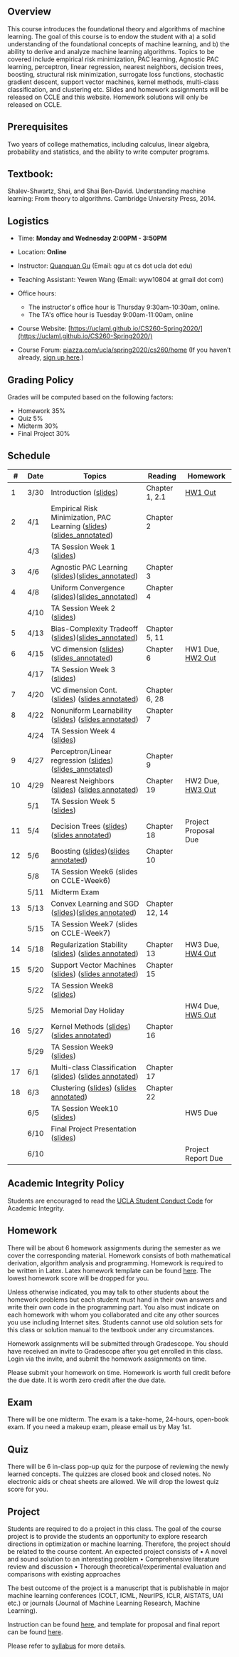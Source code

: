 
## Overview
This course introduces the foundational theory and algorithms of machine learning. The goal of this course is to endow the student with a) a solid understanding of the foundational concepts of machine learning, and b) the ability to derive and analyze machine learning algorithms. Topics to be covered include empirical risk minimization, PAC learning, Agnostic PAC learning, perceptron, linear regression, nearest neighbors, decision trees, boosting, structural risk minimization, surrogate loss functions, stochastic gradient descent, support vector machines, kernel methods, multi-class classification, and clustering etc. Slides and homework assignments will be released on CCLE and this website. Homework solutions will only be released on CCLE.

## Prerequisites
Two years of college mathematics, including calculus, linear algebra, probability and statistics, and the ability to write computer programs.

## Textbook:
Shalev-Shwartz, Shai, and Shai Ben-David. Understanding machine learning: From theory to algorithms. Cambridge University Press, 2014.

## Logistics
<!--University of California, Los Angeles  -->
- Time: **Monday and Wednesday 2:00PM - 3:50PM**
- Location: **Online**  
- Instructor: [Quanquan Gu](http://web.cs.ucla.edu/~qgu/) (Email: qgu at cs dot ucla dot edu)   
- Teaching Assistant: Yewen Wang (Email: wyw10804 at gmail dot com)
   
- Office hours: 
    - The instructor's office hour is Thursday 9:30am-10:30am, online. 
    - The TA's office hour is Tuesday 9:00am-11:00am, online
  
- Course Website: [https://uclaml.github.io/CS260-Spring2020/](https://uclaml.github.io/CS260-Spring2020/)
- Course Forum: [piazza.com/ucla/spring2020/cs260/home](piazza.com/ucla/spring2020/cs260/home)
(If you haven’t already, [sign up here](piazza.com/ucla/spring2020/cs260).)

## Grading Policy
 
Grades will be computed based on the following factors:
- Homework 35%
- Quiz 5%
- Midterm 30%
- Final Project 30%

## Schedule


| # | Date | Topics | Reading | Homework |
| - | ---- | ------ | ------- | -------- |
| 1 | 3/30 | Introduction ([slides](https://www.dropbox.com/s/rnbu9c51bfne48o/Lecture1.pdf?dl=0)) | Chapter 1, 2.1 | [HW1 Out](https://www.dropbox.com/s/fc0ek06bqvnndnk/HW1.pdf?dl=0) |
| 2 | 4/1 | Empirical Risk Minimization, PAC Learning ([slides](https://www.dropbox.com/s/qqz83tl4oovf2sx/Lecture2.pdf?dl=0))([slides_annotated](https://www.dropbox.com/s/5luo12khex046pg/Lecture2_annotated.pdf?dl=0)) | Chapter 2 | |
||4/3| TA Session Week 1 ([slides](https://www.dropbox.com/s/q3yrzly1a6b7o5r/Week1.pdf?dl=0))|||
| 3 | 4/6 | Agnostic PAC Learning ([slides](https://www.dropbox.com/s/2hp40z7fpu9e79t/Lecture3.pdf?dl=0))([slides_annotated](https://www.dropbox.com/s/h61d32bdtkz5wem/Lecture3_annotated.pdf?dl=0))| Chapter 3 | |
| 4 | 4/8 | Uniform Convergence ([slides](https://www.dropbox.com/s/tl3xxu117lmke5g/Lecture4.pdf?dl=0))([slides_annotated](https://www.dropbox.com/s/ryz8busg0iulnxa/Lecture4_annotated.pdf?dl=0)) | Chapter 4 | |
|| 4/10 | TA Session Week 2 ([slides](https://www.dropbox.com/s/ah0c0gi9t3avtqa/Week2.pdf?dl=0))|||
| 5 | 4/13 | Bias-Complexity Tradeoff ([slides](https://www.dropbox.com/s/ptngys3fue0ic2k/Lecture5.pdf?dl=0))([slides_annotated](https://www.dropbox.com/s/hraoue74uqwsbme/Lecture5_annotated.pdf?dl=0)) | Chapter 5, 11 | |
| 6 | 4/15 | VC dimension ([slides](https://www.dropbox.com/s/qho2fjrvivkkniv/Lecture6.pdf?dl=0)) ([slides_annotated](https://www.dropbox.com/s/ptmevztdjuzyezm/Lecture6a_annotated.pdf?dl=0))  | Chapter 6 | HW1 Due, [HW2 Out](https://www.dropbox.com/s/w72l7xz131ke9t1/HW2.pdf?dl=0) |
||4/17| TA Session Week 3 ([slides](https://www.dropbox.com/s/gmns3kg1dmii3j3/Week3.pdf?dl=0))|||
| 7 | 4/20 | VC dimension Cont. ([slides](https://www.dropbox.com/s/qho2fjrvivkkniv/Lecture6.pdf?dl=0)) ([slides annotated](https://www.dropbox.com/s/xc5unsqes2wk4lz/Lecture6b_annotated.pdf?dl=0))| Chapter 6, 28 | |
| 8 | 4/22 | Nonuniform Learnability ([slides](https://www.dropbox.com/s/r16kjfli9i9lguu/Lecture7.pdf?dl=0)) ([slides annotated](https://www.dropbox.com/s/6eay3q56xx7mqw5/Lecture7_annotated.pdf?dl=0)) | Chapter 7 | |
||4/24| TA Session Week 4 ([slides](https://www.dropbox.com/s/3mk1b1p3h38ishh/Week4.pdf?dl=0))|||
| 9 | 4/27 | Perceptron/Linear regression ([slides](https://www.dropbox.com/s/na1gea5xtz83k70/Lecture8.pdf?dl=0))([slides_annotated](https://www.dropbox.com/s/lyt1z9htjda38uy/Lecture8_annotated.pdf?dl=0)) | Chapter 9 | |
| 10 | 4/29 | Nearest Neighbors ([slides](https://www.dropbox.com/s/a3sz9r267h99xx7/Lecture9.pdf?dl=0)) ([slides annotated](https://www.dropbox.com/s/amps5b3cual390n/Lecture9_annotated.pdf?dl=0)) | Chapter 19 | HW2 Due, [HW3 Out](https://www.dropbox.com/s/rs1rtw7tf7lxwlk/homework3.zip?dl=0) |
|| 5/1 | TA Session Week 5 ([slides](https://www.dropbox.com/s/5c45v8m1ceqx9gh/Week5.pdf?dl=0))|||
| 11 | 5/4 | Decision Trees ([slides](https://www.dropbox.com/s/rlfcyuxsdj1qx74/Lecture10.pdf?dl=0)) ([slides annotated](https://www.dropbox.com/s/se1g3lo18se1392/Lecture10_annotated.pdf?dl=0))| Chapter 18 | Project Proposal Due |
| 12 | 5/6 | Boosting ([slides](https://www.dropbox.com/s/04waxzju22snvm9/Lecture11.pdf?dl=0))([slides annotated](https://www.dropbox.com/s/apnzqczrkjpuskt/Lecture11_annotated.pdf?dl=0)) | Chapter 10 | |
||5/8| TA Session Week6 (slides on CCLE-Week6)|||
| | 5/11 | Midterm Exam | | |
| 13 | 5/13 | Convex Learning and SGD ([slides](https://www.dropbox.com/s/rbvq691ds5xvv4t/Lecture12.pdf?dl=0))([slides annotated](https://www.dropbox.com/s/hn5bih2mynzfwki/Lecture12_annotated.pdf?dl=0)) | Chapter 12, 14 |  |
||5/15| TA Session Week7 (slides on CCLE-Week7)|||
| 14 | 5/18 | Regularization Stability ([slides](https://www.dropbox.com/s/jiandf0d1fts4du/Lecture13.pdf?dl=0)) ([slides annotated](https://www.dropbox.com/s/czsqyq2dgwy3oo4/Lecture13_annotated.pdf?dl=0)) | Chapter 13 | HW3 Due, [HW4 Out](https://www.dropbox.com/s/fr7r20jfx2x3g2k/homework4.zip?dl=0) |
| 15 | 5/20 | Support Vector Machines ([slides](https://www.dropbox.com/s/syoeilzvdghw7jx/Lecture14.pdf?dl=0)) ([slides annotated](https://www.dropbox.com/s/5n2xnvhagkq1fdw/Lecture14_annotated.pdf?dl=0))| Chapter 15 | |
||5/22 | TA Session Week8 ([slides](https://www.dropbox.com/s/hp2x3ahron9c4ls/Week8.pdf?dl=0))|||
| | 5/25 | Memorial Day Holiday | | HW4 Due, [HW5 Out](https://www.dropbox.com/s/8kv12pz2eejy78h/homework5.zip?dl=0) |
| 16 | 5/27 | Kernel Methods ([slides](https://www.dropbox.com/s/wk08zpn7ya187gx/Lecture15.pdf?dl=0)) ([slides annotated](https://www.dropbox.com/s/f1n3qu3k9wm03ty/Lecture15_annotated.pdf?dl=0))| Chapter 16 | |
||5/29| TA Session Week9 ([slides](https://www.dropbox.com/s/t2nbniblsm0dz5i/Week9.pdf?dl=0))|||
| 17 | 6/1 | Multi-class Classification ([slides](https://www.dropbox.com/s/iwwiefnwggptgo3/Lecture16.pdf?dl=0)) ([slides annotated](https://www.dropbox.com/s/o2lcmvasw64wcbu/Lecture16_annotated.pdf?dl=0))| Chapter 17 | |
| 18 | 6/3 | Clustering ([slides](https://www.dropbox.com/s/pbtywmm9uge1h9e/Lecture17.pdf?dl=0)) ([slides annotated](https://www.dropbox.com/s/rc133xdmyu89j3s/Lecture17_annotated.pdf?dl=0)) | Chapter 22 |  |
||6/5| TA Session Week10 ([slides](https://www.dropbox.com/s/5dpysyftmc15hob/Week10.pdf?dl=0)) | | HW5 Due |
| | 6/10 | Final Project Presentation ([slides](https://www.dropbox.com/sh/cqf8d2t4dcgd76v/AABfCwA-U57PSdKQf999r86ua?dl=0)) | |  |
| | 6/10 | | | Project Report Due |

## Academic Integrity Policy
Students are encouraged to read the [UCLA Student Conduct Code](https://www.deanofstudents.ucla.edu/Individual-Student-Code) for Academic Integrity. 

## Homework
There will be about 6 homework assignments during the semester as we cover the corresponding material. Homework consists of both mathematical derivation, algorithm analysis and programming. Homework is required to be written in Latex. Latex homework template can be found [here](https://www.dropbox.com/s/7h6aek1rd4aw9cv/CS260-hw-template.zip?dl=0). The lowest homework score will be dropped for you.

Unless otherwise indicated, you may talk to other students about the homework problems but each student must hand in their own answers and write their own code in the programming part. You also must indicate on each homework with whom you collaborated and cite any other sources you use including Internet sites. Students cannot use old solution sets for this class or solution manual to the textbook under any circumstances.

Homework assignments will be submitted through Gradescope. You should have received an invite to Gradescope after you get enrolled in this class. Login via the invite, and submit the homework assignments on time. 

Please submit your homework on time. Homework is worth full credit before the due date. It is worth zero credit after the due date.

## Exam
There will be one midterm. The exam is a take-home, 24-hours, open-book exam. If you need a makeup exam, please email us by May 1st.

## Quiz
There will be 6 in-class pop-up quiz for the purpose of reviewing the newly learned concepts. The quizzes are closed book and closed notes. No electronic aids or cheat sheets are allowed. We will drop the lowest quiz score for you.

## Project
Students are required to do a project in this class. The goal of the course project is to provide the students an opportunity to explore research directions in optimization or machine learning. Therefore, the project should be related to the course content. An expected project consists of
• A novel and sound solution to an interesting problem
• Comprehensive literature review and discussion
• Thorough theoretical/experimental evaluation and comparisons with existing approaches

The best outcome of the project is a manuscript that is publishable in major machine learning conferences (COLT, ICML, NeurIPS, ICLR, AISTATS, UAI etc.) or journals (Journal of Machine Learning Research, Machine Learning).

Instruction can be found [here](https://www.dropbox.com/s/iq6ctshs91ea3ok/Instruction.pdf?dl=0), and template for proposal and final report can be found [here](https://www.dropbox.com/s/9i5kjaibbw58ghl/template.zip?dl=0).

Please refer to [syllabus](https://www.dropbox.com/s/ahqrv1kj2pkgcn9/CS_260_Machine_Learning.pdf?dl=0) for more details.

